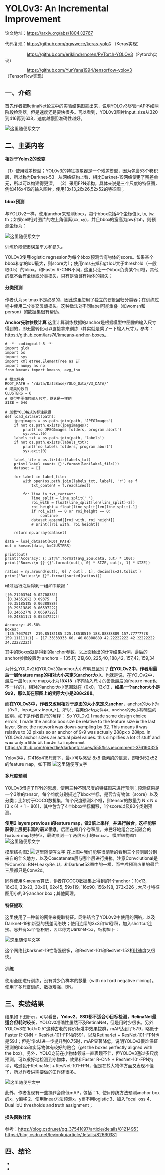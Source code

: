 # YOLOv3: An Incremental Improvement

论文地址：<https://arxiv.org/abs/1804.02767>

代码复现：<https://github.com/qqwweee/keras-yolo3> （Keras实现）

&emsp;&emsp;&emsp;&emsp;&emsp;<https://github.com/eriklindernoren/PyTorch-YOLOv3>（Pytorch实现）

&emsp;&emsp;&emsp;&emsp;&emsp;<https://github.com/YunYang1994/tensorflow-yolov3>  （TensorFlow实现）



## 一、介绍

首先作者把RetinaNet论文中的实验结果图拿出来，说明YOLOv3尽管mAP不如两阶段检测器，但是速度还是要快很多。可以看到，YOLOv3图片Input_size从320到416再到608，速度越慢但准确性越好。

![这里随便写文字](https://github.com/clw5180/CV_Paper/blob/master/res/YOLOv3/1.png)



## 二、主要内容

#### 相对于Yolov2的改变
（1）使用残差模型；YOLOv3的特征提取器是一个残差模型，因为包含53个卷积层，所以称为Darknet-53，从网络结构上看，相比Darknet-19网络使用了残差单元，所以可以构建得更深。
（2）采用FPN架构，具体来说是三个尺度的特征图，例如416x416的输入图片，使用13x13,26x26,52x52的特征图；


#### bbox预测

与YOLOv2一样，使用anchor来预测bbox，每个bbox包括4个坐标值tx, ty, tw, th；如果cell相对图片的左上角偏离(cx, cy)，并且bbox的宽高为pw和ph，则预测坐标为：

![这里随便写文字](https://github.com/clw5180/CV_Paper/blob/master/res/YOLOv3/2.png)

训练阶段使用误差平方和损失。

YOLOv3使用logistic regression为每个bbox预测含有物体的score。如果某个bbox和gt的IoU最大，则score为1；使用nms去掉和gt IoU大于threshold（一般取0.5）的bbox。和Faster R-CNN不同，这里只让一个bbox负责某个gt框，其他的框不会有坐标或分类损失，只有是否含有物体的损失；



#### 分类预测

作者认为softmax不是必须的，因此这里使用了独立的逻辑回归分类器；在训练过程中使用二分类交叉熵损失。这种做法对不同label可能重叠（如woman和person）的数据集很有帮助。

**Anchor先验参数计算**
这里计算训练数据的anchor是根据模型中图像的输入尺寸得到的，即无需转化可以直接拿来训练（其实就是乘了一下输入尺寸）。参考：https://github.com/lars76/kmeans-anchor-boxes。
```
# -*- coding=utf-8 -*-
import glob
import os
import sys
import xml.etree.ElementTree as ET
import numpy as np
from kmeans import kmeans, avg_iou

# 根文件夹
ROOT_PATH = '/data/DataBase/YOLO_Data/V3_DATA/'
# 聚类的数目
CLUSTERS = 6
# 模型中图像的输入尺寸，默认是一样的
SIZE = 640

# 加载YOLO格式的标注数据
def load_dataset(path):
    jpegimages = os.path.join(path, 'JPEGImages')
    if not os.path.exists(jpegimages):
        print('no JPEGImages folders, program abort')
        sys.exit(0)
    labels_txt = os.path.join(path, 'labels')
    if not os.path.exists(labels_txt):
        print('no labels folders, program abort')
        sys.exit(0)

    label_file = os.listdir(labels_txt)
    print('label count: {}'.format(len(label_file)))
    dataset = []

    for label in label_file:
        with open(os.path.join(labels_txt, label), 'r') as f:
            txt_content = f.readlines()

        for line in txt_content:
            line_split = line.split(' ')
            roi_with = float(line_split[len(line_split)-2])
            roi_height = float(line_split[len(line_split)-1])
            if roi_with == 0 or roi_height == 0:
                continue
            dataset.append([roi_with, roi_height])
            # print([roi_with, roi_height])

    return np.array(dataset)

data = load_dataset(ROOT_PATH)
out = kmeans(data, k=CLUSTERS)

print(out)
print("Accuracy: {:.2f}%".format(avg_iou(data, out) * 100))
print("Boxes:\n {}-{}".format(out[:, 0] * SIZE, out[:, 1] * SIZE))

ratios = np.around(out[:, 0] / out[:, 1], decimals=2).tolist()
print("Ratios:\n {}".format(sorted(ratios)))
```
经过运行之后得到一组如下数据：
```
[[0.21203704 0.02708333]
 [0.34351852 0.09375   ]
 [0.35185185 0.06388889]
 [0.29513889 0.06597222]
 [0.24652778 0.06597222]
 [0.24861111 0.05347222]]

Accuracy: 89.58%
Boxes:
[135.7037037  219.85185185 225.18518519 188.88888889 157.77777778 159.11111111] - [17.33333333 60. 40.88888889 42.22222222 42.22222222 34.22222222]
```
其中的Boxes就是得到的anchor参数，以上面给出的计算结果为例，最后的anchor参数设置为
anchors = 135,17,  219,60,  225,40,  188,42,  157,42,  159,34 

为什么YOLOv2和YOLOv3的anchor大小有明显区别？
**在YOLOv2中，作者用最后一层feature map的相对大小来定义anchor大小**。也就是说，在YOLOv2中，最后一层feature map大小为**13X13**（不同输入尺寸的图像最后的feature map也不一样的），相对的anchor大小范围就在（0x0，13x13]，**如果一个anchor大小是9x9，那么其在原图上的实际大小是288x288**。

**而在YOLOv3中，作者又改用相对于原图的大小来定义anchor**，anchor的大小为（0x0，input_w x input_h]。所以，在两份cfg文件中，anchor的大小有明显的区别。如下是作者自己的解释：
So YOLOv2 I made some design choice errors, I made the anchor box size be relative to the feature size in the last layer. Since the network was down-sampling by 32. This means it was relative to 32 pixels so an anchor of 9x9 was actually 288px x 288px.
In YOLOv3 anchor sizes are actual pixel values. this simplifies a lot of stuff and was only a little bit harder to implement
https://github.com/pjreddie/darknet/issues/555#issuecomment-376190325

Yolov3中，在416x416尺度下，最小可以感受 8x8 像素的的信息，即针对52x52的feature map，如下图
![这里随便写文字](https://pic1.zhimg.com/80/v2-21ab25791e7437631e5cba5aec36691c_hd.jpg)

#### 多尺度预测

YOLOv3借鉴了FPN的思想，使用三种不同尺度的特征图来进行预测；预测结果是一个3维的tensor，每个维度分别描述了bbox坐标，是否含有物体（score）以及分类；比如对于COCO数据集，每个尺度预测3个框，则tensor的数量为 N x N x [3 x (4 + 1 + 80)]，其中包含了4个bbox坐标偏移，1个score以及80个类别预测。

**使用2 layers previous 的feature map，做2倍上采样，并进行融合，这样能够获得上层更丰富的语义信息**。后面在跟几个卷积层，来更好地组合之前融合的feature map的特征，最终预测一个两倍大小的tensor。
模型结构图1
![这里随便写文字](https://pic4.zhimg.com/80/v2-ffbc5b713c98c13e2659bb528b05fd67_hd.jpg)

模型结构图2
![这里随便写文字](https://img-blog.csdnimg.cn/2019040211084050.jpg?x-oss-process=image/watermark,type_ZmFuZ3poZW5naGVpdGk,shadow_10,text_aHR0cHM6Ly9ibG9nLmNzZG4ubmV0L3FxXzM3NTQxMDk3,size_16,color_FFFFFF,t_70)
在上图中我们能够很清晰的看到三个预测层分别来自的什么地方，以及Concatenate层与哪个层进行拼接。注意Convolutional是指Conv2d+BN+LeakyReLU，和Darknet53图中的一样，而生成预测结果的最后三层都只是Conv2d。


同样使用K-means算法，作者在COCO数据集上得到的9个anchor：10x13, 16x30, 33x23, 30x61, 62x45, 59x119, 116x90, 156x198, 373x326；大尺寸特征图用小的3个anchor box；其他同理。



#### 特征提取

这里使用了一种新的网络来提取特征。网络结合了YOLOv2中使用的网络，以及Darknet-19和新型的残差网络块；使用连续的3x3和1x1卷积，加入shortcut连接。总共有53个卷积层，因此称为Darknet-53，结构如下：

![这里随便写文字](https://github.com/clw5180/CV_Paper/blob/master/res/YOLOv3/3.png)

这个网络比Darknet-19性能强很多，和ResNet-101和ResNet-152相比速度又很快。



#### 训练

使用全图进行训练，没有减少负样本的数量（with no hard negative mining）。使用了多尺度训练、数据增强、BN。



## 三、实验结果

结果如下图所示，可以看出，**Yolov2、SSD都不适合小目标检测，RetinaNet最适合但耗时较长**，YOLOv3准确性虽然不及RetinaNet，但是用时少很多。另外YOLOv3在“IoU=0.5”这种古老的评价标准中效果拔群，mAP达到了57.9，略低于Faster R-CNN + ResNet-101-FPN的59.1，以及RetinaNet + ResNet-101-FPN也是59.1；但是当IoU进一步提升到0.75时，mAP显著降低，说明YOLOv3很难保证预测的bbox和实际物体有较好的贴合（get the boxes perfectly aligned with the box）。另外，YOLO之前在小物体领域一直表现不佳，但YOLOv3通过多尺度预测，可以很好地检测到小物体，效果和Faster R-CNN + ResNet-101-FPN持平，略逊色于RetinaNet + ResNet-101-FPN，但是在较大物体方面又表现不佳了，所以作者讲需要做的工作还很多。

![这里随便写文字](https://github.com/clw5180/CV_Paper/blob/master/res/YOLOv3/4.png)



此外，作者发现有一些操作会降低mAP，包括：1、使用传统方法预测anchor box的x，y偏移  2、使用linear方法预测x，y而不用logistic  3、加入Focal loss  4、Dual IoU thresholds and truth assignment；


#### 损失函数计算
参考：https://blog.csdn.net/qq_37541097/article/details/81214953
https://blog.csdn.net/leviopku/article/details/82660381

## 四、结论

* 
* 
